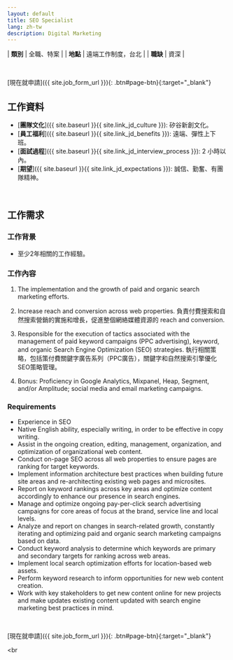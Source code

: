 ```yaml
---
layout: default
title: SEO Specialist
lang: zh-tw
description: Digital Marketing
---
```




| **類別** | 全職、特案 |
| **地點** | 遠端工作制度，台北 |
| **職缺** | 資深 |

<br>

[現在就申請]({{ site.job_form_url }}){: .btn#page-btn}{:target="_blank"}

## 工作資料
- [**團隊文化**]({{ site.baseurl }}{{ site.link_jd_culture }}): 矽谷新創文化。
- [**員工福利**]({{ site.baseurl }}{{ site.link_jd_benefits }}): 遠端、彈性上下班。
- [**面試過程**]({{ site.baseurl }}{{ site.link_jd_interview_process }}): 2 小時以內。
- [**期望**]({{ site.baseurl }}{{ site.link_jd_expectations }}): 誠信、勤奮、有團隊精神。

<br>

## 工作需求

### 工作背景
- 至少2年相關的工作經驗。

### 工作內容
1. The implementation and the growth of paid and organic search marketing efforts.

1. Increase reach and conversion across web properties. 負責付費搜索和自然搜索營銷的實施和增長，促進整個網絡媒體資源的 reach and conversion. 

1. Responsible for the execution of tactics associated with the management of paid keyword campaigns (PPC advertising), keyword, and organic Search Engine Optimization (SEO) strategies. 執行相關策略，包括策付費關鍵字廣告系列（PPC廣告），關鍵字和自然搜索引擎優化SEO策略管理。

1. Bonus: Proficiency in Google Analytics, Mixpanel, Heap, Segment, and/or Amplitude; social media and email marketing campaigns.

### Requirements
- Experience in SEO
- Native English ability, especially writing, in order to be effective in copy writing.
- Assist in the ongoing creation, editing, management, organization, and optimization of organizational web content.
- Conduct on-page SEO across all web properties to ensure pages are ranking for target keywords.
- Implement information architecture best practices when building future site areas and re-architecting existing web pages and microsites.
- Report on keyword rankings across key areas and optimize content accordingly to enhance our presence in search engines.
- Manage and optimize ongoing pay-per-click search advertising campaigns for core areas of focus at the brand, service line and local levels.
- Analyze and report on changes in search-related growth, constantly iterating and optimizing paid and organic search marketing campaigns based on data.
- Conduct keyword analysis to determine which keywords are primary and secondary targets for ranking across web areas.
- Implement local search optimization efforts for location-based web assets.
- Perform keyword research to inform opportunities for new web content creation.
- Work with key stakeholders to get new content online for new projects and make updates existing content updated with search engine marketing best practices in mind.

<br>

[現在就申請]({{ site.job_form_url }}){: .btn#page-btn}{:target="_blank"}

<br